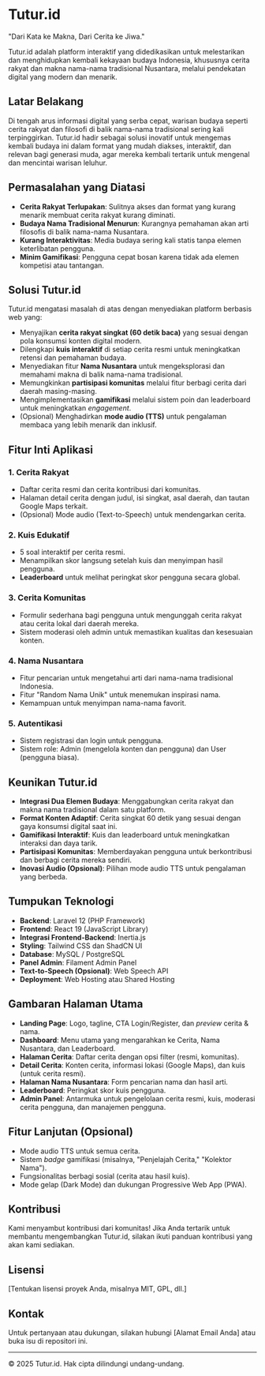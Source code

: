 # Tutur.id

"Dari Kata ke Makna, Dari Cerita ke Jiwa."

Tutur.id adalah platform interaktif yang didedikasikan untuk melestarikan dan menghidupkan kembali kekayaan budaya Indonesia, khususnya cerita rakyat dan makna nama-nama tradisional Nusantara, melalui pendekatan digital yang modern dan menarik.

## Latar Belakang

Di tengah arus informasi digital yang serba cepat, warisan budaya seperti cerita rakyat dan filosofi di balik nama-nama tradisional sering kali terpinggirkan. Tutur.id hadir sebagai solusi inovatif untuk mengemas kembali budaya ini dalam format yang mudah diakses, interaktif, dan relevan bagi generasi muda, agar mereka kembali tertarik untuk mengenal dan mencintai warisan leluhur.

## Permasalahan yang Diatasi

*   **Cerita Rakyat Terlupakan**: Sulitnya akses dan format yang kurang menarik membuat cerita rakyat kurang diminati.
*   **Budaya Nama Tradisional Menurun**: Kurangnya pemahaman akan arti filosofis di balik nama-nama Nusantara.
*   **Kurang Interaktivitas**: Media budaya sering kali statis tanpa elemen keterlibatan pengguna.
*   **Minim Gamifikasi**: Pengguna cepat bosan karena tidak ada elemen kompetisi atau tantangan.

## Solusi Tutur.id

Tutur.id mengatasi masalah di atas dengan menyediakan platform berbasis web yang:

*   Menyajikan **cerita rakyat singkat (60 detik baca)** yang sesuai dengan pola konsumsi konten digital modern.
*   Dilengkapi **kuis interaktif** di setiap cerita resmi untuk meningkatkan retensi dan pemahaman budaya.
*   Menyediakan fitur **Nama Nusantara** untuk mengeksplorasi dan memahami makna di balik nama-nama tradisional.
*   Memungkinkan **partisipasi komunitas** melalui fitur berbagi cerita dari daerah masing-masing.
*   Mengimplementasikan **gamifikasi** melalui sistem poin dan leaderboard untuk meningkatkan *engagement*.
*   (Opsional) Menghadirkan **mode audio (TTS)** untuk pengalaman membaca yang lebih menarik dan inklusif.

## Fitur Inti Aplikasi

### 1. Cerita Rakyat
*   Daftar cerita resmi dan cerita kontribusi dari komunitas.
*   Halaman detail cerita dengan judul, isi singkat, asal daerah, dan tautan Google Maps terkait.
*   (Opsional) Mode audio (Text-to-Speech) untuk mendengarkan cerita.

### 2. Kuis Edukatif
*   5 soal interaktif per cerita resmi.
*   Menampilkan skor langsung setelah kuis dan menyimpan hasil pengguna.
*   **Leaderboard** untuk melihat peringkat skor pengguna secara global.

### 3. Cerita Komunitas
*   Formulir sederhana bagi pengguna untuk mengunggah cerita rakyat atau cerita lokal dari daerah mereka.
*   Sistem moderasi oleh admin untuk memastikan kualitas dan kesesuaian konten.

### 4. Nama Nusantara
*   Fitur pencarian untuk mengetahui arti dari nama-nama tradisional Indonesia.
*   Fitur "Random Nama Unik" untuk menemukan inspirasi nama.
*   Kemampuan untuk menyimpan nama-nama favorit.

### 5. Autentikasi
*   Sistem registrasi dan login untuk pengguna.
*   Sistem role: Admin (mengelola konten dan pengguna) dan User (pengguna biasa).

## Keunikan Tutur.id

*   **Integrasi Dua Elemen Budaya**: Menggabungkan cerita rakyat dan makna nama tradisional dalam satu platform.
*   **Format Konten Adaptif**: Cerita singkat 60 detik yang sesuai dengan gaya konsumsi digital saat ini.
*   **Gamifikasi Interaktif**: Kuis dan leaderboard untuk meningkatkan interaksi dan daya tarik.
*   **Partisipasi Komunitas**: Memberdayakan pengguna untuk berkontribusi dan berbagi cerita mereka sendiri.
*   **Inovasi Audio (Opsional)**: Pilihan mode audio TTS untuk pengalaman yang berbeda.

## Tumpukan Teknologi

*   **Backend**: Laravel 12 (PHP Framework)
*   **Frontend**: React 19 (JavaScript Library)
*   **Integrasi Frontend-Backend**: Inertia.js
*   **Styling**: Tailwind CSS dan ShadCN UI
*   **Database**: MySQL / PostgreSQL
*   **Panel Admin**: Filament Admin Panel
*   **Text-to-Speech (Opsional)**: Web Speech API
*   **Deployment**: Web Hosting atau Shared Hosting

## Gambaran Halaman Utama

*   **Landing Page**: Logo, tagline, CTA Login/Register, dan *preview* cerita & nama.
*   **Dashboard**: Menu utama yang mengarahkan ke Cerita, Nama Nusantara, dan Leaderboard.
*   **Halaman Cerita**: Daftar cerita dengan opsi filter (resmi, komunitas).
*   **Detail Cerita**: Konten cerita, informasi lokasi (Google Maps), dan kuis (untuk cerita resmi).
*   **Halaman Nama Nusantara**: Form pencarian nama dan hasil arti.
*   **Leaderboard**: Peringkat skor kuis pengguna.
*   **Admin Panel**: Antarmuka untuk pengelolaan cerita resmi, kuis, moderasi cerita pengguna, dan manajemen pengguna.

## Fitur Lanjutan (Opsional)

*   Mode audio TTS untuk semua cerita.
*   Sistem *badge* gamifikasi (misalnya, "Penjelajah Cerita," "Kolektor Nama").
*   Fungsionalitas berbagi sosial (cerita atau hasil kuis).
*   Mode gelap (Dark Mode) dan dukungan Progressive Web App (PWA).

## Kontribusi

Kami menyambut kontribusi dari komunitas! Jika Anda tertarik untuk membantu mengembangkan Tutur.id, silakan ikuti panduan kontribusi yang akan kami sediakan.

## Lisensi

[Tentukan lisensi proyek Anda, misalnya MIT, GPL, dll.]

## Kontak

Untuk pertanyaan atau dukungan, silakan hubungi [Alamat Email Anda] atau buka isu di repositori ini.

---
© 2025 Tutur.id. Hak cipta dilindungi undang-undang.